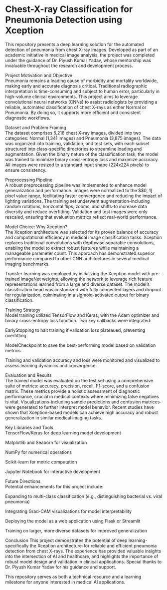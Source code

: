 # Chest-X-ray Classification for Pneumonia Detection using Xception
This repository presents a deep learning solution for the automated detection of pneumonia from chest X-ray images. Developed as part of an academic initiative in medical image analysis, the project was completed under the guidance of Dr. Piyush Kumar Yadav, whose mentorship was invaluable throughout the research and development process.

Project Motivation and Objective<br>
Pneumonia remains a leading cause of morbidity and mortality worldwide, making early and accurate diagnosis critical. Traditional radiographic interpretation is time-consuming and subject to human error, particularly in high-volume clinical environments. This project aims to leverage convolutional neural networks (CNNs) to assist radiologists by providing a reliable, automated classification of chest X-rays as either Normal or Pneumonia. By doing so, it supports more efficient and consistent diagnostic workflows.

Dataset and Problem Framing<br>
The dataset comprises 5,216 chest X-ray images, divided into two categories: Normal (1,341 images) and Pneumonia (3,875 images). The data was organized into training, validation, and test sets, with each subset structured into class-specific directories to streamline loading and augmentation. Given the binary nature of the classification task, the model was trained to minimize binary cross-entropy loss and maximize accuracy. All images were resized to a standard input shape (224x224 pixels) to ensure consistency.

Preprocessing Pipeline<br>
A robust preprocessing pipeline was implemented to enhance model generalization and performance. Images were normalized to the $$0, 1] pixel value range, facilitating faster convergence and reducing the impact of lighting variations. The training set underwent augmentation-including random rotations, horizontal flips, zooms, and shifts-to increase data diversity and reduce overfitting. Validation and test images were only rescaled, ensuring that evaluation metrics reflect real-world performance.

Model Choice: Why Xception?<br>
The Xception architecture was selected for its proven balance of accuracy and computational efficiency in medical image classification tasks. Xception replaces traditional convolutions with depthwise separable convolutions, enabling the model to extract robust features while maintaining a manageable parameter count. This approach has demonstrated superior performance compared to other CNN architectures in several medical imaging benchmarks.

Transfer learning was employed by initializing the Xception model with pre-trained ImageNet weights, allowing the network to leverage rich feature representations learned from a large and diverse dataset. The model’s classification head was customized with fully connected layers and dropout for regularization, culminating in a sigmoid-activated output for binary classification.

Training Strategy<br>
Model training utilized TensorFlow and Keras, with the Adam optimizer and binary cross-entropy loss function. Two key callbacks were integrated:

EarlyStopping to halt training if validation loss plateaued, preventing overfitting.

ModelCheckpoint to save the best-performing model based on validation metrics.

Training and validation accuracy and loss were monitored and visualized to assess learning dynamics and convergence.

Evaluation and Results<br>
The trained model was evaluated on the test set using a comprehensive suite of metrics: accuracy, precision, recall, F1-score, and a confusion matrix. These metrics provide a holistic assessment of diagnostic performance, crucial in medical contexts where minimizing false negatives is vital. Visualizations-including sample predictions and confusion matrices-were generated to further interpret model behavior. Recent studies have shown that Xception-based models can achieve high accuracy and robust generalization in similar medical imaging tasks.

Key Libraries and Tools<br>
TensorFlow/Keras for deep learning model development

Matplotlib and Seaborn for visualization

NumPy for numerical operations

Scikit-learn for metric computation

Jupyter Notebook for interactive development

Future Directions<br>
Potential enhancements for this project include:

Expanding to multi-class classification (e.g., distinguishing bacterial vs. viral pneumonia)

Integrating Grad-CAM visualizations for model interpretability

Deploying the model as a web application using Flask or Streamlit

Training on larger, more diverse datasets for improved generalization

Conclusion
This project demonstrates the potential of deep learning-specifically the Xception architecture-for reliable and efficient pneumonia detection from chest X-rays. The experience has provided valuable insights into the intersection of AI and healthcare, and highlights the importance of robust model design and validation in clinical applications. Special thanks to Dr. Piyush Kumar Yadav for his guidance and support.

This repository serves as both a technical resource and a learning milestone for anyone interested in medical AI applications.
